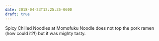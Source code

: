 ```yaml
---
date: 2018-04-23T12:25:35-0600
draft: true
---
```




Spicy Chilled Noodles at Momofuku Noodle does not top the pork ramen (how could it?!) but it was mighty tasty.



